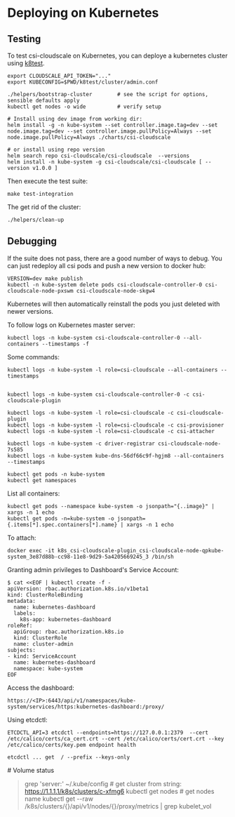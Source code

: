 # Deploying on Kubernetes

## Testing

To test csi-cloudscale on Kubernetes, you can deploye a kubernetes cluster using
[k8test](https://github.com/cloudscale-ch/k8test).

    export CLOUDSCALE_API_TOKEN="..."
    export KUBECONFIG=$PWD/k8test/cluster/admin.conf

    ./helpers/bootstrap-cluster        # see the script for options, sensible defaults apply
    kubectl get nodes -o wide          # verify setup

    # Install using dev image from working dir:
    helm install -g -n kube-system --set controller.image.tag=dev --set node.image.tag=dev --set controller.image.pullPolicy=Always --set node.image.pullPolicy=Always ./charts/csi-cloudscale
    
    # or install using repo version
    helm search repo csi-cloudscale/csi-cloudscale  --versions
    helm install -n kube-system -g csi-cloudscale/csi-cloudscale [ --version v1.0.0 ] 

Then execute the test suite:

    make test-integration

The get rid of the cluster:

    ./helpers/clean-up

## Debugging

If the suite does not pass, there are a good number of ways to debug.
You can just redeploy all csi pods and push a new version to docker hub:

    VERSION=dev make publish
    kubectl -n kube-system delete pods csi-cloudscale-controller-0 csi-cloudscale-node-pxswm csi-cloudscale-node-skgw4

Kubernetes will then automatically reinstall the pods you just deleted
with newer versions.

To follow logs on Kubernetes master server:

    kubectl logs -n kube-system csi-cloudscale-controller-0 --all-containers --timestamps -f

Some commands:

    kubectl logs -n kube-system -l role=csi-cloudscale --all-containers --timestamps


    kubectl logs -n kube-system csi-cloudscale-controller-0 -c csi-cloudscale-plugin

    kubectl logs -n kube-system -l role=csi-cloudscale -c csi-cloudscale-plugin
    kubectl logs -n kube-system -l role=csi-cloudscale -c csi-provisioner
    kubectl logs -n kube-system -l role=csi-cloudscale -c csi-attacher

    kubectl logs -n kube-system -c driver-registrar csi-cloudscale-node-7s585
    kubectl logs -n kube-system kube-dns-56df66c9f-hgjm8 --all-containers --timestamps

    kubectl get pods -n kube-system
    kubectl get namespaces

List all containers:

    kubectl get pods --namespace kube-system -o jsonpath="{..image}" | xargs -n 1 echo
    kubectl get pods -n=kube-system -o jsonpath={.items[*].spec.containers[*].name} | xargs -n 1 echo

To attach:

    docker exec -it k8s_csi-cloudscale-plugin_csi-cloudscale-node-qpkube-system_3e87d88b-cc98-11e8-9d29-5a4205669245_3 /bin/sh

Granting admin privileges to Dashboard\'s Service Account:

    $ cat <<EOF | kubectl create -f -
    apiVersion: rbac.authorization.k8s.io/v1beta1
    kind: ClusterRoleBinding
    metadata:
      name: kubernetes-dashboard
      labels:
        k8s-app: kubernetes-dashboard
    roleRef:
      apiGroup: rbac.authorization.k8s.io
      kind: ClusterRole
      name: cluster-admin
    subjects:
    - kind: ServiceAccount
      name: kubernetes-dashboard
      namespace: kube-system
    EOF

Access the dashboard:

    https://<IP>:6443/api/v1/namespaces/kube-system/services/https:kubernetes-dashboard:/proxy/

Using etcdctl:

    ETCDCTL_API=3 etcdctl --endpoints=https://127.0.0.1:2379  --cert /etc/calico/certs/ca_cert.crt --cert /etc/calico/certs/cert.crt --key /etc/calico/certs/key.pem endpoint health

    etcdctl ... get  / --prefix --keys-only

\# Volume status

> grep \'server:\' \~/.kube/config \# get cluster from string:
> <https://1.1.1.1/k8s/clusters/c-xfmg6> kubectl get nodes \# get nodes
> name kubectl get \--raw /k8s/clusters/{}/api/v1/nodes/{}/proxy/metrics
> \| grep kubelet_vol

